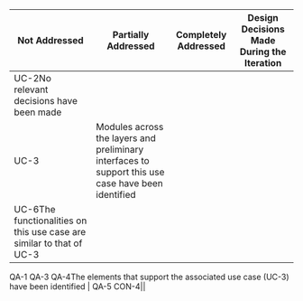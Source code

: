 |Not Addressed|Partially Addressed|Completely Addressed|Design Decisions Made During the Iteration|
| --- | ---- | --- | --- |
UC-2No relevant decisions have been made|
|UC-3|Modules across the layers and preliminary interfaces to support this use case have been identified|
UC-6The functionalities on this use case are similar to that of UC-3|
QA-1
QA-3
QA-4The elements that support the associated use case (UC-3) have been identified |
QA-5
CON-4||
